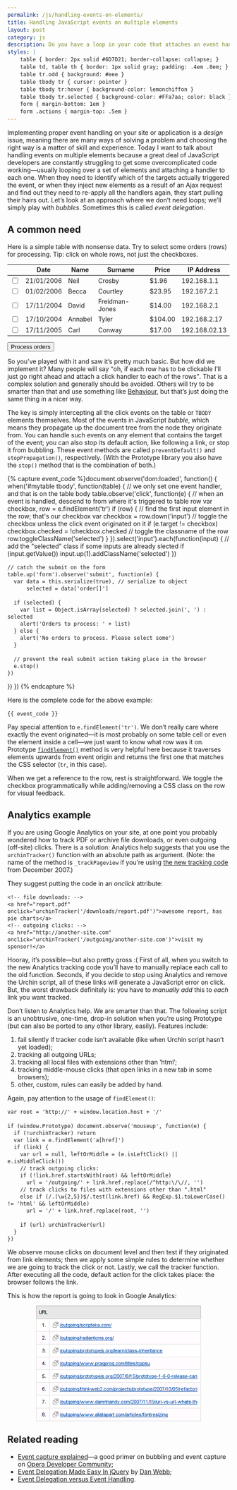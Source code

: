 ```yaml
---
permalink: /js/handling-events-on-elements/
title: Handling JavaScript events on multiple elements
layout: post
category: js
description: Do you have a loop in your code that attaches an event handler to each of the elements? This article shows how to make that simpler with event delegation -- in other words, by leveraging event bubbling.
styles: |
    table { border: 2px solid #6D7D21; border-collapse: collapse; }
    table td, table th { border: 1px solid gray; padding: .4em .8em; }
    table tr.odd { background: #eee }
    table tbody tr { cursor: pointer }
    table tbody tr:hover { background-color: lemonchiffon }
    table tbody tr.selected { background-color: #FFa7aa; color: black }
    form { margin-bottom: 1em }
    form .actions { margin-top: .5em }
---
```


Implementing proper event handling on your site or application is a _design_ issue, meaning there are many ways of solving a problem and choosing the right way is a matter of skill and experience. Today I want to talk about handling events on multiple elements because a great deal of JavaScript developers are constantly struggling to get some overcomplicated code working—usually looping over a set of elements and attaching a handler to each one. When they need to identify which of the targets actually triggered the event, or when they inject new elements as a result of an Ajax request and find out they need to re-apply all the handlers again, they start pulling their hairs out. Let’s look at an approach where we don’t need loops; we’ll simply play with _bubbles_. Sometimes this is called _event delegation_.

## A common need

Here is a simple table with nonsense data. Try to select some orders (rows) for processing. Tip: click on whole rows, not just the checkboxes.

<div><form action=".">
  <table id="mytable" summary="nonsense data for JavaScript example">
    <thead>
      <tr><th></th><th>Date</th><th>Name</th><th>Surname</th><th>Price</th><th>IP Address</th></tr>
    </thead>
    <tbody>
      <tr><td><input name="order[]" type="checkbox" value="1" /></td><td>21/01/2006</td><td>Neil</td><td>Crosby</td><td class="numeric">$1.96</td><td>192.168.1.1</td></tr>
      <tr class="odd"><td><input name="order[]" type="checkbox" value="2" /></td><td>01/02/2006</td><td>Becca</td><td>Courtley</td><td class="numeric">$23.95</td><td>192.167.2.1</td></tr>
      <tr><td><input name="order[]" type="checkbox" value="3" /></td><td>17/11/2004</td><td>David</td><td>Freidman-Jones</td><td class="numeric">$14.00</td><td>192.168.2.1</td></tr>
      <tr class="odd"><td><input name="order[]" type="checkbox" value="4" /></td><td>17/10/2004</td><td>Annabel</td><td>Tyler</td><td class="numeric">$104.00</td><td>192.168.2.17</td></tr>
      <tr><td><input name="order[]" type="checkbox" value="5" /></td><td>17/11/2005</td><td>Carl</td><td>Conway</td><td class="numeric">$17.00</td><td>192.168.02.13</td></tr>
    </tbody>
  </table>
  
  <div class="actions">
    <input type="submit" value="Process orders" />
  </div>
</form></div>

So you’ve played with it and saw it’s pretty much basic. But how did we implement it? Many people will say <q>oh, if each row has to be clickable I&#8217;ll just go right ahead and attach a click handler to each of the rows</q>. That is a complex solution and generally should be avoided. Others will try to be smarter than that and use something like [Behaviour][1], but that’s just doing the same thing in a nicer way.

The key is simply intercepting all the click events on the table or `TBODY` elements themselves. Most of the events in JavaScript _bubble_, which means they propagate up the document tree from the node they originate from. You can handle such events on any element that contains the target of the event; you can also stop its default action, like following a link, or stop it from bubbling. These event methods are called `preventDefault()` and `stopPropagation()`, respectively. (With the Prototype library you also have the `stop()` method that is the combination of both.)

{% capture event_code %}document.observe('dom:loaded', function() {
  when('#mytable tbody', function(table) {
    // we only set one event handler, and that is on the table body
    table.observe('click', function(e) {
      // when an event is handled, descend to from where it's triggered to table row
      var checkbox, row = e.findElement('tr')
      if (row) {
        // find the first input element in the row; that's our checkbox
        var checkbox = row.down('input')
        // toggle the checkbox unless the click event originated on it
        if (e.target != checkbox) checkbox.checked = !checkbox.checked
        // toggle the classname of the row
        row.toggleClassName('selected')
      }
    }).select('input').each(function(input) {
      // add the "selected" class if some inputs are already slected
      if (input.getValue()) input.up(1).addClassName('selected')
    })

    // catch the submit on the form
    table.up('form').observe('submit', function(e) {
      var data = this.serialize(true), // serialize to object
          selected = data['order[]']

      if (selected) {
        var list = Object.isArray(selected) ? selected.join(', ') : selected
        alert('Orders to process: ' + list)
      } else {
        alert('No orders to process. Please select some')
      }

      // prevent the real submit action taking place in the browser
      e.stop()
    })
  })
})
{% endcapture %}

Here is the complete code for the above example:

<div>
<pre id="code"><code class="javascript">{{ event_code }}</code></pre>
</div>

Pay special attention to `e.findElement('tr')`. We don’t really care where exactly the event originated—it is most probably on some table cell or even the element inside a cell—we just want to know what row was it on. Prototype [`findElement()`][2] method is very helpful here because it traverses elements upwards from event origin and returns the first one that matches the CSS selector (`tr`, in this case).

When we get a reference to the row, rest is straightforward. We toggle the checkbox programmatically while adding/removing a CSS class on the row for visual feedback.

## Analytics example

If you are using Google Analytics on your site, at one point you probably wondered how to track PDF or archive file downloads, or even outgoing (off-site) clicks. There is a solution: Analytics help suggests that you use the `urchinTracker()` function with an absolute path as argument. (Note: the name of the method is `_trackPageview` if you’re using [the new tracking code][3] from December 2007.)

They suggest putting the code in an <i>onclick</i> attribute:

    <!-- file downloads: -->
    <a href="report.pdf" onclick="urchinTracker('/downloads/report.pdf')">awesome report, has pie charts</a>
    <!-- outgoing clicks: -->
    <a href="http://another-site.com" onclick="urchinTracker('/outgoing/another-site.com')">visit my sponsor!</a>

Hooray, it’s possible—but also pretty gross :( First of all, when you switch to the new Analytics tracking code you’ll have to manually replace each call to the old function. Seconds, if you decide to stop using Analytics and remove the Urchin script, all of these links will generate a JavaScript error on click. But, the worst drawback definitely is: you have to _manually add_ this to _each_ link you want tracked.

Don’t listen to Analytics help. We are smarter than that. The following script is an unobtrusive, one-time, drop-in solution when you’re using Prototype (but can also be ported to any other library, easily). Features include:

1. fail silently if tracker code isn’t available (like when Urchin script hasn’t yet loaded);
2. tracking all outgoing URLs;
3. tracking all local files with extensions other than ‘html’;
4. tracking middle-mouse clicks (that open links in a new tab in some browsers);
5. other, custom, rules can easily be added by hand.

Again, pay attention to the usage of `findElement()`:

    var root = 'http://' + window.location.host + '/'
    
    if (window.Prototype) document.observe('mouseup', function(e) {
      if (!urchinTracker) return
      var link = e.findElement('a[href]')
      if (link) {
        var url = null, leftOrMiddle = (e.isLeftClick() || e.isMiddleClick())
        // track outgoing clicks:
        if (!link.href.startsWith(root) && leftOrMiddle)
          url = '/outgoing/' + link.href.replace(/^http:\/\//, '')
        // track clicks to files with extensions other than ".html"
        else if (/.(\w{2,5})$/.test(link.href) && RegExp.$1.toLowerCase() != 'html' && leftOrMiddle)
          url = '/' + link.href.replace(root, '')
    
        if (url) urchinTracker(url)
      }
    })

We observe mouse clicks on document level and then test if they originated from link elements; then we apply some simple rules to determine whether we are going to track the click or not. Lastly, we call the tracker function. After executing all the code, default action for the click takes place: the browser follows the link.

This is how the report is going to look in Google Analytics:

<img src="/page_attachments/0000/0007/outgoing.png" alt="Outgoing links report" style="display: block; margin: 0 auto .5em auto">

## Related reading

* [Event capture explained][4]—a good primer on bubbling and event capture on [Opera Developer Community][5];
* [Event Delegation Made Easy In jQuery][6] by <a href="http://www.danwebb.net/" rel="acquaintance">Dan Webb</a>;
* [Event Delegation versus Event Handling][7].


<script type="text/javascript" src="https://ajax.googleapis.com/ajax/libs/prototype/1.7.0.0/prototype.js"></script>
<script type="text/javascript">
{{ event_code }}
</script>


[1]: http://www.bennolan.com/behaviour/
[2]: http://prototypejs.org/api/event/findElement
[3]: http://www.google.com/analytics/GATCmigrationguide.pdf
[4]: http://dev.opera.com/articles/view/event-capture-explained/
[5]: http://dev.opera.com/
[6]: http://www.danwebb.net/2008/2/8/event-delegation-made-easy-in-jquery
[7]: http://icant.co.uk/sandbox/eventdelegation/